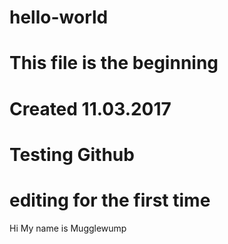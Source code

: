 # hello-world
# This file is the beginning
# Created 11.03.2017
# Testing Github
# editing for the first time 
Hi My name is Mugglewump
